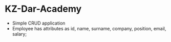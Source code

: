 # KZ-Dar-Academy

- Simple CRUD application
- Employee has attributes as id, name, surname, company, position, email, salary;
